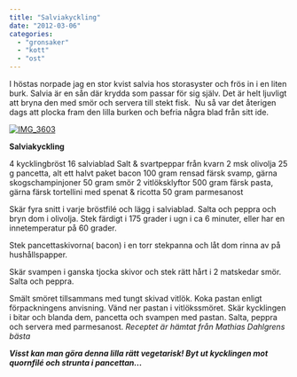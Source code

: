 ```yaml
---
title: "Salviakyckling"
date: "2012-03-06"
categories: 
  - "gronsaker"
  - "kott"
  - "ost"
---
```


I höstas norpade jag en stor kvist salvia hos storasyster och frös in i en liten burk. Salvia är en sån där krydda som passar för sig själv. Det är helt ljuvligt att bryna den med smör och servera till stekt fisk.  Nu så var det återigen dags att plocka fram den lilla burken och befria några blad från sitt ide.

[![](images/IMG_3603-1024x682.jpg "IMG_3603")](http://import.local/wp-content/uploads/2012/03/IMG_3603.jpg)

**Salviakyckling**

4 kycklingbröst 16 salviablad Salt & svartpeppar från kvarn 2 msk olivolja 25 g pancetta, alt ett halvt paket bacon 100 gram rensad färsk svamp, gärna skogschampinjoner 50 gram smör 2 vitlöksklyftor 500 gram färsk pasta, gärna färsk tortellini med spenat & ricotta 50 gram parmesanost

Skär fyra snitt i varje bröstfilé och lägg i salviablad. Salta och peppra och bryn dom i olivolja. Stek färdigt i 175 grader i ugn i ca 6 minuter, eller har en innetemperatur på 60 grader.

Stek pancettaskivorna( bacon) i en torr stekpanna och låt dom rinna av på hushållspapper.

Skär svampen i ganska tjocka skivor och stek rätt hårt i 2 matskedar smör. Salta och peppra.

Smält smöret tillsammans med tungt skivad vitlök. Koka pastan enligt förpackningens anvisning. Vänd ner pastan i vitlökssmöret. Skär kycklingen i bitar och blanda dem, pancetta och svampen med pastan. Salta, peppra och servera med parmesanost. _Receptet är hämtat från Mathias Dahlgrens bästa_

**_Visst kan man göra denna lilla rätt vegetarisk! Byt ut kycklingen mot quornfilé och strunta i pancettan..._**
